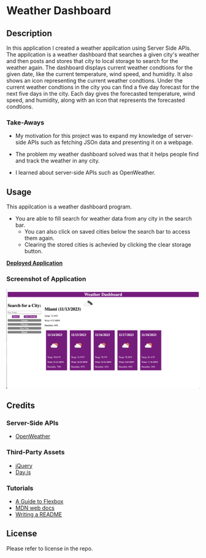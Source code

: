 # Weather Dashboard

## Description

In this application I created a weather appilcation using Server Side APIs. The appilcation is a weather dashboard that searches a given city's weather and then posts and stores that city to local storage to search for the weather again. The dashboard displays current weather condtions for the given date, like the current temperature, wind speed, and humidity. It also shows an icon representing the current weather condtions. Under the current weather condtions in the city you can find a five day forecast for the next five days in the city. Each day gives the forecasted temperature, wind speed, and humidity, along with an icon that represents the forecasted condtions.

### Take-Aways

- My motivation for this project was to expand my knowledge of server-side APIs such as fetching JSOn data and presenting it on a webpage.

- The problem my weather dashboard solved was that it helps people find and track the weather in any city.

- I learned about server-side APIs such as OpenWeather.

## Usage

This appilcation is a weather dashboard program.

- You are able to fill search for weather data from any city in the search bar.
    - You can also click on saved cities below the search bar to access them again.
    - Clearing the stored cities is achevied by clicking the clear storage button.

**[Deployed Application](https://kpierce236.github.io/Weather-Dashboard/)**

### Screenshot of Application

![Screenshot of Appilcation](images/screenshot.png "Screenshot of Appilcation")

## Credits

### Server-Side APIs

- [OpenWeather](https://openweathermap.org/)

### Third-Party Assets

- [jQuery](https://jquery.com/)
- [Day.js](https://day.js.org/en/)

### Tutorials

- [A Guide to Flexbox](https://css-tricks.com/snippets/css/a-guide-to-flexbox/)
- [MDN web docs](https://developer.mozilla.org/en-US/docs/Web/JavaScript)
- [Writing a README](https://coding-boot-camp.github.io/full-stack/github/professional-readme-guide)

## License

Please refer to license in the repo.